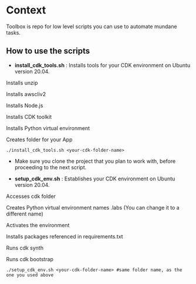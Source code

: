 

# Context
Toolbox is repo for low level scripts you can use to automate mundane tasks.

## How to use the scripts

- **install_cdk_tools.sh** : Installs tools for your CDK environment on Ubuntu version 20.04.

Installs unzip

Installs awscliv2

Installs Node.js

Installs CDK toolkit

Installs Python virtual environment

Creates folder for your App

```
./install_cdk_tools.sh <your-cdk-folder-name>
```
- Make sure you clone the project that you plan to work with, before proceeding to the next script.

- **setup_cdk_env.sh** : Establishes your CDK environment on Ubuntu version 20.04.

Accesses cdk folder 

Creates Python virtual environment names .labs (You can change it to a different name)

Activates the environment

Installs packages referenced in requirements.txt

Runs cdk synth

Runs cdk bootstrap

```
./setup_cdk_env.sh <your-cdk-folder-name> #same folder name, as the one you used above
```

